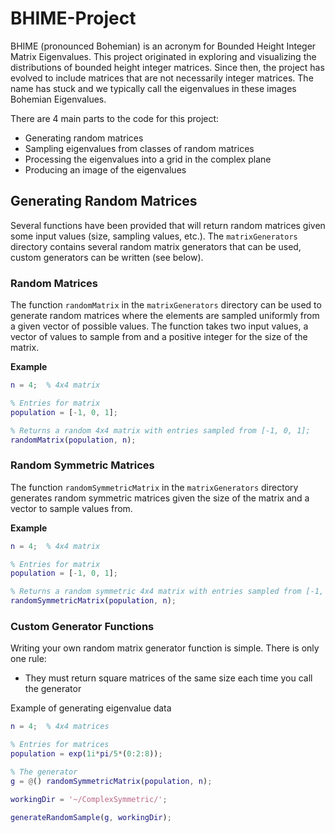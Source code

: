 # BHIME-Project

BHIME (pronounced Bohemian) is an acronym for Bounded Height Integer Matrix Eigenvalues. This project originated in exploring and visualizing the distributions of bounded height integer matrices. Since then, the project has evolved to include matrices that are not necessarily integer matrices. The name has stuck and we typically call the eigenvalues in these images Bohemian Eigenvalues.

There are 4 main parts to the code for this project:
- Generating random matrices
- Sampling eigenvalues from classes of random matrices
- Processing the eigenvalues into a grid in the complex plane
- Producing an image of the eigenvalues

## Generating Random Matrices
Several functions have been provided that will return random matrices given some input values (size, sampling values, etc.). The `matrixGenerators` directory contains several random matrix generators that can be used, custom generators can be written (see below).

### Random Matrices
The function `randomMatrix` in the `matrixGenerators` directory can be used to generate random matrices where the elements are sampled uniformly from a given vector of possible values. The function takes two input values, a vector of values to sample from and a positive integer for the size of the matrix.

__Example__
```matlab
n = 4;  % 4x4 matrix

% Entries for matrix
population = [-1, 0, 1];

% Returns a random 4x4 matrix with entries sampled from [-1, 0, 1];
randomMatrix(population, n);
```

### Random Symmetric Matrices
The function `randomSymmetricMatrix` in the `matrixGenerators` directory generates random symmetric matrices given the size of the matrix and a vector to sample values from.

__Example__
```matlab
n = 4;  % 4x4 matrix

% Entries for matrix
population = [-1, 0, 1];

% Returns a random symmetric 4x4 matrix with entries sampled from [-1, 0, 1];
randomSymmetricMatrix(population, n);
```

### Custom Generator Functions
Writing your own random matrix generator function is simple. There is only one rule:
- They must return square matrices of the same size each time you call the generator


Example of generating eigenvalue data
```matlab
n = 4;  % 4x4 matrices

% Entries for matrices
population = exp(1i*pi/5*(0:2:8));

% The generator
g = @() randomSymmetricMatrix(population, n);

workingDir = '~/ComplexSymmetric/';

generateRandomSample(g, workingDir);

```